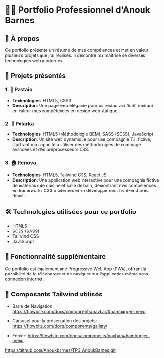 # :woman_technologist: Portfolio Professionnel d'Anouk Barnes

## :star2: À propos
Ce portfolio présente un résumé de mes compétences et met en valeur plusieurs projets que j'ai réalisés. Il démontre ma maîtrise de diverses technologies web modernes.

## :rocket: Projets présentés

### 1. 🍝 Pastaio
- **Technologies**: HTML5, CSS3
- **Description**: Une page web élégante pour un restaurant fictif, mettant en valeur mes compétences en design web statique.

### 2. 💼 Polarka
- **Technologies**: HTML5 (Méthodologie BEM), SASS (SCSS), JavaScript
- **Description**: Un site web dynamique pour une compagnie T.I. fictive, illustrant ma capacité à utiliser des méthodologies de nommage avancées et des préprocesseurs CSS.

### 3. 🏠 Renova
- **Technologies**: HTML5, Tailwind CSS, React JS
- **Description**: Une application web interactive pour une compagnie fictive de matériaux de cuisine et salle de bain, démontrant mes compétences en frameworks CSS modernes et en développement front-end avec React.

## :hammer_and_wrench: Technologies utilisées pour ce portfolio
- HTML5
- SCSS (SASS)
- Tailwind CSS
- JavaScript

## :iphone: Fonctionnalité supplémentaire
Ce portfolio est également une Progressive Web App (PWA), offrant la possibilité de le télécharger et de naviguer sur l'application même sans connexion internet.


## :iphone: Composants Tailwind utilisés

- Barre de Navigation:
  https://flowbite.com/docs/components/navbar/#hamburger-menu

- Carousel pour la présentation des projets:
  https://flowbite.com/docs/components/gallery/

- Footer:
  https://flowbite.com/docs/components/navbar/#hamburger-menu


https://github.com/Anoukbarnes/TP3_AnoukBarnes.git